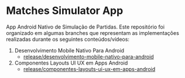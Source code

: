 # Matches Simulator App

App Android Nativo de Simulação de Partidas. Este repositório foi organizado em algumas branches que representam as implementações realizadas durante os seguintes conteúdos/vídeos:

1. Desenvolvimento Mobile Nativo Para Android
     - [release/desenvolvimento-mobile-nativo-para-android](https://github.com/LimaRubson/matches-simulator-apps/tree/release/desenvolvimento-mobile-nativo-para-android)
2. Componentes Layouts UI UX em Apps Android
     - [release/componentes-layouts-ui-ux-em-apps-android](https://github.com/LimaRubson/matches-simulator-apps/edit/release/componentes-layouts-ui-ux-em-apps-android)
